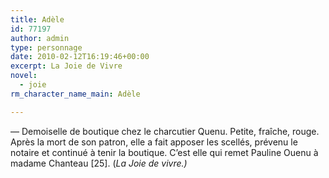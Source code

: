 ```yaml
---
title: Adèle
id: 77197
author: admin
type: personnage
date: 2010-02-12T16:19:46+00:00
excerpt: La Joie de Vivre
novel:
  - joie
rm_character_name_main: Adèle

---
```

— Demoiselle de boutique chez le charcutier Quenu. Petite, fraîche, rouge. Après la mort de son patron, elle a fait apposer les scellés, prévenu le notaire et continué à tenir la boutique. C&rsquo;est elle qui remet Pauline Ouenu à madame Chanteau [25]. (_La Joie de vivre.)_